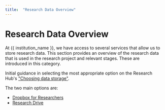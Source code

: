 ```yaml
---
title:  "Research Data Overview"
---
```


# Research Data Overview

At {{ institution_name }}, we have access to several services that allow us to store research data. This section provides an overview of the research data that is used in the research project and relevant stages. These are introduced in this category.

Initial guidance in selecting the most appropriate option on the Research Hub's ["Choosing data storage"](https://research-hub.auckland.ac.nz/guide-to-managing-research-data/research-data-management-or-storage-compute-and-analysis/choosing-data-storage).

The two main options are:

- [Dropbox for Researchers](/docs/Research%20Data/Data%20Storage/Dropbox.md)
- [Research Drive](/docs/Research%20Data/Data%20Storage/Research%20Drive/research-drive.md)

